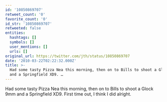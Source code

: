 ```yaml
---
id: '10850869707'
retweet_count: '0'
favorite_count: '0'
id_str: '10850869707'
retweeted: false
entities:
  hashtags: []
  symbols: []
  user_mentions: []
  urls: []
original_url: https://twitter.com/jth/status/10850869707
date: '2010-03-22T02:22:32.000Z'
title: >-
  Had some tasty Pizza Nea this morning, then on to Bills to shoot a Glock 9mm
  and a Springfield XD9. …
---
```


Had some tasty Pizza Nea this morning, then on to Bills to shoot a Glock 9mm and a Springfield XD9. First time out, I think I did alright.